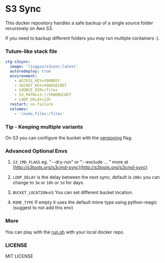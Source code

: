 S3 Sync
=======

This docker repository handles a safe backup of a single source folder recursively on Aws S3.

If you need to backup different folders you may run multiple containers :).

### Tutum-like stack file

``` yml
stg-s3sync:
  image: 'liuggio/s3sync:latest'
  autoredeploy: true
  environment:
	- ACCESS_KEY=YOURKEY
    - SECRET_KEY=YOURSECRET
    - SOURCE_DIR=/files
    - S3_PATH=s3://YOURBUCKET
    - LOOP_DELAY=12h
  restart: on-failure
  volumes:
    - '/node_files:/files'
```

### Tip - Keeping multiple variants

On S3 you can configure the bucket with the [versioning](http://docs.aws.amazon.com/AmazonS3/latest/dev/Versioning.html) flag.

### Advanced Optional Envs

1. `S3_CMD_FLAGS` eg. "--dry-run" or "--exclude ... " more at [http://s3tools.org/s3cmd-sync](http://s3tools.org/s3cmd-sync)

2. `LOOP_DELAY` is the delay between the next sync, default is `200s` you can change to `3m` or `10h` or `3d` for days.

3. `BUCKET_LOCATION=US` You can set different bucket location.

4. `MIME_TYPE` If empty it uses the default mime type using python-magic (suggest to not add this env)

### More

You can play with the [run.sh](./run.sh) with your local docker repo.

### LICENSE

MIT LICENSE

